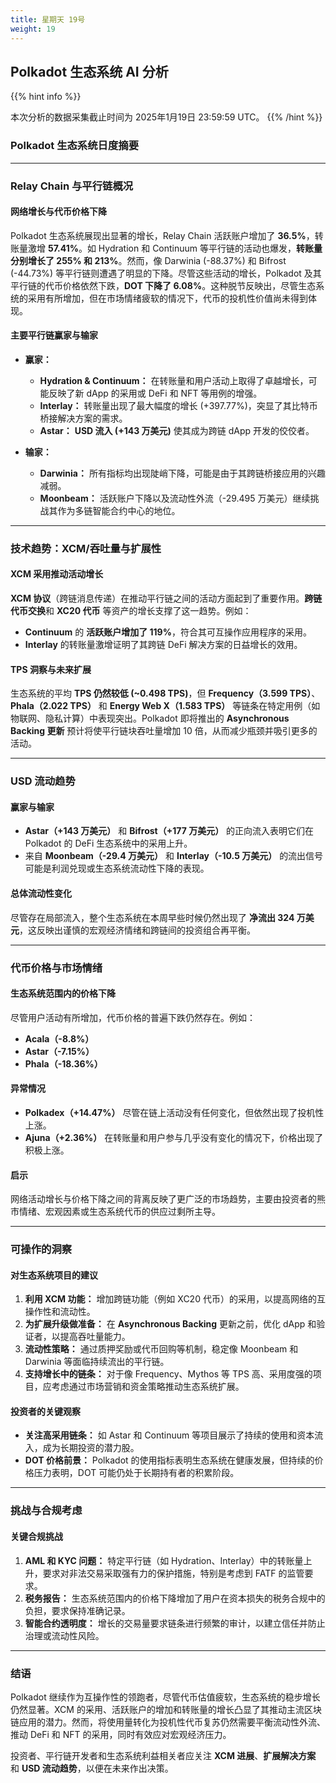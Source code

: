 ```yaml
---
title: 星期天 19号
weight: 19
---
```


## **Polkadot 生态系统 AI 分析**
{{% hint info %}}

本次分析的数据采集截止时间为 2025年1月19日 23:59:59 UTC。
{{% /hint %}}

### Polkadot 生态系统日度摘要

---

### Relay Chain 与平行链概况
#### 网络增长与代币价格下降
Polkadot 生态系统展现出显著的增长，Relay Chain 活跃账户增加了 **36.5%**，转账量激增 **57.41%**。如 Hydration 和 Continuum 等平行链的活动也爆发，**转账量分别增长了 255% 和 213%**。然而，像 Darwinia (-88.37%) 和 Bifrost (-44.73%) 等平行链则遭遇了明显的下降。尽管这些活动的增长，Polkadot 及其平行链的代币价格依然下跌，**DOT 下降了 6.08%**。这种脱节反映出，尽管生态系统的采用有所增加，但在市场情绪疲软的情况下，代币的投机性价值尚未得到体现。

#### 主要平行链赢家与输家
- **赢家：**
  - **Hydration & Continuum：** 在转账量和用户活动上取得了卓越增长，可能反映了新 dApp 的采用或 DeFi 和 NFT 等用例的增强。
  - **Interlay：** 转账量出现了最大幅度的增长 (+397.77%)，突显了其比特币桥接解决方案的需求。
  - **Astar：** **USD 流入 (+143 万美元)** 使其成为跨链 dApp 开发的佼佼者。

- **输家：**
  - **Darwinia：** 所有指标均出现陡峭下降，可能是由于其跨链桥接应用的兴趣减弱。
  - **Moonbeam：** 活跃账户下降以及流动性外流（-29.495 万美元）继续挑战其作为多链智能合约中心的地位。

---

### 技术趋势：XCM/吞吐量与扩展性
#### XCM 采用推动活动增长
**XCM 协议**（跨链消息传递）在推动平行链之间的活动方面起到了重要作用。**跨链代币交换**和 **XC20 代币** 等资产的增长支撑了这一趋势。例如：
- **Continuum** 的 **活跃账户增加了 119%**，符合其可互操作应用程序的采用。
- **Interlay** 的转账量激增证明了其跨链 DeFi 解决方案的日益增长的效用。

#### TPS 洞察与未来扩展
生态系统的平均 **TPS 仍然较低 (~0.498 TPS)**，但 **Frequency（3.599 TPS）**、**Phala（2.022 TPS）** 和 **Energy Web X（1.583 TPS）** 等链条在特定用例（如物联网、隐私计算）中表现突出。Polkadot 即将推出的 **Asynchronous Backing 更新** 预计将使平行链块吞吐量增加 10 倍，从而减少瓶颈并吸引更多的活动。

---

### USD 流动趋势
#### 赢家与输家
- **Astar（+143 万美元）** 和 **Bifrost（+177 万美元）** 的正向流入表明它们在 Polkadot 的 DeFi 生态系统中的采用上升。
- 来自 **Moonbeam（-29.4 万美元）** 和 **Interlay（-10.5 万美元）** 的流出信号可能是利润兑现或生态系统流动性下降的表现。

#### 总体流动性变化
尽管存在局部流入，整个生态系统在本周早些时候仍然出现了 **净流出 324 万美元**，这反映出谨慎的宏观经济情绪和跨链间的投资组合再平衡。

---

### 代币价格与市场情绪
#### 生态系统范围内的价格下降
尽管用户活动有所增加，代币价格的普遍下跌仍然存在。例如：
- **Acala（-8.8%）**
- **Astar（-7.15%）**
- **Phala（-18.36%）**

#### 异常情况
- **Polkadex（+14.47%）** 尽管在链上活动没有任何变化，但依然出现了投机性上涨。
- **Ajuna（+2.36%）** 在转账量和用户参与几乎没有变化的情况下，价格出现了积极上涨。

#### 启示
网络活动增长与价格下降之间的背离反映了更广泛的市场趋势，主要由投资者的熊市情绪、宏观因素或生态系统代币的供应过剩所主导。

---

### 可操作的洞察
#### 对生态系统项目的建议
1. **利用 XCM 功能：** 增加跨链功能（例如 XC20 代币）的采用，以提高网络的互操作性和流动性。
2. **为扩展升级做准备：** 在 **Asynchronous Backing** 更新之前，优化 dApp 和验证者，以提高吞吐量能力。
3. **流动性策略：** 通过质押奖励或代币回购等机制，稳定像 Moonbeam 和 Darwinia 等面临持续流出的平行链。
4. **支持增长中的链条：** 对于像 Frequency、Mythos 等 TPS 高、采用度强的项目，应考虑通过市场营销和资金策略推动生态系统扩展。

#### 投资者的关键观察
- **关注高采用链条：** 如 Astar 和 Continuum 等项目展示了持续的使用和资本流入，成为长期投资的潜力股。
- **DOT 价格前景：** Polkadot 的使用指标表明生态系统在健康发展，但持续的价格压力表明，DOT 可能仍处于长期持有者的积累阶段。

---

### 挑战与合规考虑
#### 关键合规挑战
1. **AML 和 KYC 问题：** 特定平行链（如 Hydration、Interlay）中的转账量上升，要求对非法交易采取强有力的保护措施，特别是考虑到 FATF 的监管要求。
2. **税务报告：** 生态系统范围内的价格下降增加了用户在资本损失的税务合规中的负担，要求保持准确记录。
3. **智能合约透明度：** 增长的交易量要求链条进行频繁的审计，以建立信任并防止治理或流动性风险。

---

### 结语
Polkadot 继续作为互操作性的领跑者，尽管代币估值疲软，生态系统的稳步增长仍然显著。XCM 的采用、活跃账户的增加和转账量的增长凸显了其推动主流区块链应用的潜力。然而，将使用量转化为投机性代币复苏仍然需要平衡流动性外流、推动 DeFi 和 NFT 的采用，同时有效应对宏观经济压力。

投资者、平行链开发者和生态系统利益相关者应关注 **XCM 进展**、**扩展解决方案** 和 **USD 流动趋势**，以便在未来作出决策。

